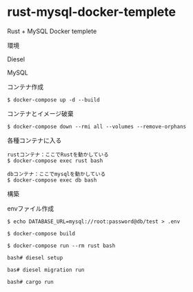 # rust-mysql-docker-templete

Rust + MySQL Docker templete


環境

Diesel

MySQL

コンテナ作成

```
$ docker-compose up -d --build
```

コンテナとイメージ破棄

```
$ docker-compose down --rmi all --volumes --remove-orphans
```

各種コンテナに入る

```
rustコンテナ：ここでRustを動かしている
$ docker-compose exec rust bash
```

```
dbコンテナ：ここでmysqlを動かしている
$ docker-compose exec db bash
```

構築

envファイル作成
```
$ echo DATABASE_URL=mysql://root:password@db/test > .env
```

```
$ docker-compose build

$ docker-compose run --rm rust bash 

bash# diesel setup

bas# diesel migration run

bash# cargo run
```